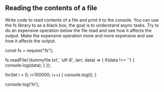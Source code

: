 ## Reading the contents of a file

Write code to read contents of a file and print it to the console. 
You can use the fs library to as a black box, the goal is to understand async tasks. 
Try to do an expensive operation below the file read and see how it affects the output. 
Make the expensive operation more and more expensive and see how it affects the output. 


const fs = require("fs");

fs.readFile('dummyfile.txt', 'utf-8', (err, data) => {
    if(data !== '') {
        console.log(data);
    }
});

for(let i = 0; i<100000; i++) {
    console.log(i);
}

console.log('hi');
